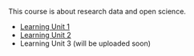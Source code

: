 This course is about research data and open science. 

- [Learning Unit 1](https://lessons-open-science.github.io/template-lottie/latest/Learning%20Unit%202/LU2-ResearchData-content/)
- [Learning Unit 2](https://lessons-open-science.github.io/template-lottie/latest/Learning%20Unit%20Demo/template_content/)
- Learning Unit 3 (will be uploaded soon)
